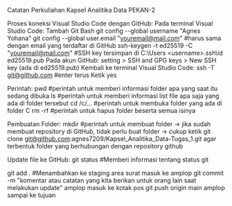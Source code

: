 Catatan Perkuliahan Kapsel Analitika Data PEKAN-2

Proses koneksi Visual Studio Code dengan GitHub:
    Pada terminal Visual Studio Code:
        Tambah Git Bash
            git config --global username "Agnes Yohana"
            git config --global user.email "youremail@mail.com"
                #harus sama dengan email yang terdaftar di GitHub
            ssh-keygen -t ed25519 -C "youremail@mail.com" 
                #SSH key tersimpan di C:\Users \<username>\.ssh\id ed25519.pub
    Pada akun GitHub:
        setting > SSH and GPG keys > New SSH key (ada di ed25519.pub)
    Kembali ke terminal Visual Studio Code:
        ssh -T git@github.com #enter terus
        Ketik yes

Perintah:
pwd #perintah untuk memberi informasi folder apa yang saat itu sedang dibuka
ls #perintah untuk memberi informasi list file apa saja yang ada di folder tersebut
cd /c/... #perintah untuk membuka folder yang ada di folder C
rm -rf #perintah untuk hapus folder beserta semua isinya

Pembuatan Folder:
mkdir #perintah untuk membuat folder
-> jika sudah membuat repository di GitHub, tidak perlu buat folder
-> cukup ketik 
    git clone git@github.com:agnes7209/Kapsel_Analitika_Data-Tugas_1.git
    agar terbentuk folder yang berhubungan dengan repository github

Update file ke GitHub:
git status #Memberi informasi tentang status git

git add . #Menambahkan ke staging area 
    surat masuk ke amplop
git commit -m "komentar atau catatan yang kita berikan untuk orang lain saat melakukan update"
    amplop masuk ke kotak pos
git push origin main
    amplop sampai ke tujuan